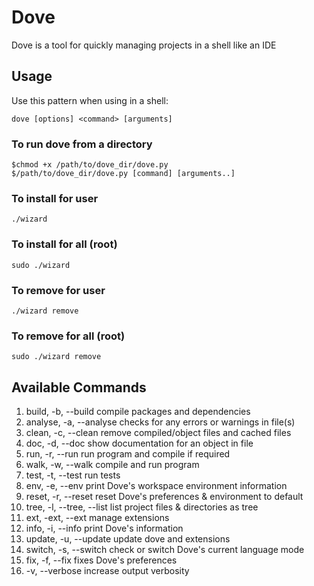 # Dove

Dove is a tool for quickly managing projects in a shell like an IDE

## Usage

Use this pattern when using in a shell:

`dove [options] <command> [arguments]`

### To run dove from a directory

```shell
$chmod +x /path/to/dove_dir/dove.py
$/path/to/dove_dir/dove.py [command] [arguments..]
```

### To install for user

`./wizard`

### To install for all (root)

`sudo ./wizard`

### To remove for user

`./wizard remove`

### To remove for all (root)

`sudo ./wizard remove`

## Available Commands

1. build, -b, --build       compile packages and dependencies
1. analyse, -a, --analyse   checks for any errors or warnings in file(s)
1. clean, -c, --clean       remove compiled/object files and cached files
1. doc, -d, --doc           show documentation for an object in file
1. run, -r, --run           run program and compile if required
1. walk, -w, --walk         compile and run program
1. test, -t, --test         run tests
1. env, -e, --env           print Dove's workspace environment information
1. reset, -r, --reset       reset Dove's preferences & environment to default
1. tree, -l, --tree, --list list project files & directories as tree
1. ext, -ext, --ext         manage extensions
1. info, -i, --info         print Dove's information
1. update, -u, --update     update dove and extensions
1. switch, -s, --switch     check or switch Dove's current language mode
1. fix, -f, --fix           fixes Dove's preferences
1. -v, --verbose            increase output verbosity